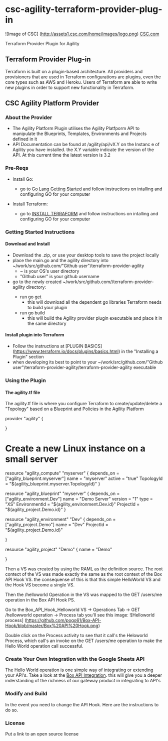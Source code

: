 # csc-agility-terraform-provider-plug-in
![Image of CSC] 
(http://assets1.csc.com/home/images/logo.png) 
[CSC.com](http://CSC.com)

Terraform Provider Plugin for Agility



## Terraform Provider Plug-in
Terraform is built on a plugin-based architecture. All providers and provisioners that are used in Terraform configurations are plugins, even the core types such as AWS and Heroku. Users of Terraform are able to write new plugins in order to support new functionality in Terraform. 

## CSC Agility Platform Provider 
### About the Provider
- The Agility Platform Plugin utilises the Agility Platfporm API to manipulate the Blueprints, Templates, Environments and Projects defined in it
- API Documentation can be found at /agility/api/vX.Y on the Instanc e of Agility you have installed. the X.Y variable indicate the version of the API. At this current time the latest version is 3.2

### Pre-Reqs
- Install Go: 
    + go to [Go Lang Getting Started](https://golang.org/doc/install) and follow instructions on intalling and configuring GO for your computer

- Install Terraform:
    + go to [INSTALL TERRAFORM](https://www.terraform.io/intro/getting-started/install.html) and follow instructions on intalling and configuring GO for your computer 
 
### Getting Started Instructions
#### Download and Install
- Download the .zip, or use your desktop tools to save the project locally
- place the main.go and the agility directory into ~/work/src/github.com/"Github user"/terraform-provider-agility
	+ ~ is your OS's user directory
	+ "Github user" is your github username
- go to the newly created ~/work/src/github.com/<Github user>/terraform-provider-agility directory:
	+ run go get
		+ this will download all the dependent go libraries Terraform needs to build your plugin
    + run go build  
    	+ this will build the Agility provider plugin executable and place it in the same directory

#### Install plugin into Terraform
- Follow the instructions at [PLUGIN BASICS] (https://www.terraform.io/docs/plugins/basics.html) in the "Installing a Plugin" section
- when developing its best to point to your ~/work/src/github.com/"Github user"/terraform-provider-agility/terraform-provider-agility executable


### Using the Plugin
#### The agility.tf file
The agility.tf file is where you configure Terraform to create/update/delete a "Topology" based on a Blueprint and Policies in the Agility Platform

provider "agility" {

}

# Create a new Linux instance on a small server
resource "agility_compute" "myserver" {
    depends_on = ["agility_blueprint.myserver"]
    name = "myserver"
    active = "true"
    TopologyId = "${agility_blueprint.myserver.TopologyId}"
}

resource "agility_blueprint" "myserver" {
    depends_on = ["agility_environment.Dev"]
    name = "Demo Server"
    version = "1"
    type = "XS"
    EnvironmentId = "${agility_environment.Dev.id}"
    ProjectId = "${agility_project.Demo.id}"
}

resource "agility_environment" "Dev" {
  	depends_on = ["agility_project.Demo"]
  	name = "Dev"
  	ProjectId = "${agility_project.Demo.id}"

}

resource "agility_project" "Demo" {
	name = "Demo"

} 

Then a VS was created by using the RAML as the definition source.
The root contect of the VS was made exactly the same as the root context of the Box API Hook VS. the consequense of this is that this simple HelloWorld VS and the Hook VS become a single VS.

Then the /helloworld Operation in the VS was mapped to the GET /users/me operation in the Box API Hook PS.

Go to the Box_API_Hook_Helloworld VS -> Operations Tab -> GET /hellowworld operation -> Process tab you'll see this image:
![Helloworld process] 
(https://github.com/pogo61/Box-API-Hook/blob/master/Box%20API%20Hook.png)

Double click on the Process activity to see that it call's the Heloworld Process, which call's an invoke on the GET /users/me operation to make the Hello World operation call successful.


### Create Your Own Integration with the Google Sheets API
The Hello World operation is one simple way of integrating or extending your API's.
Take a look at the [Box API Integration](https://github.com/pogo61/Box-API-Integration).
this will give you a deeper inderstanding of the richness of our gateway product in integrating to API's

### Modify and Build
In the event you need to change the API Hook.   Here are the instructions to do so. 

### License
Put a link to an open source license

